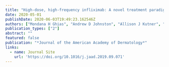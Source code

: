 ```yaml
---
title: "High-dose, high-frequency infliximab: A novel treatment paradigm for hidradenitis suppurativa."
date: 2020-05-01
publishDate: 2020-06-03T19:49:23.162546Z
authors: ["Mondana H Ghias", "Andrew D Johnston", "Allison J Kutner", "Robert G Micheletti", "H Dean Hosgood", "Steven R Cohen"]
publication_types: ["2"]
abstract: ""
featured: false
publication: "*Journal of the American Academy of Dermatology*"
links:
  - name: Journal Site
    url: 'https://doi.org/10.1016/j.jaad.2019.09.071'
---
```

